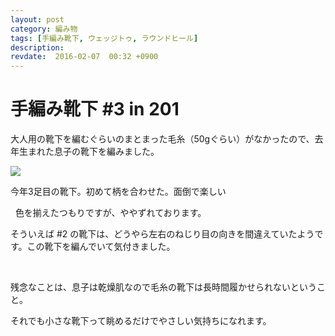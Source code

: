 ```yaml
---
layout: post
category: 編み物
tags: [手編み靴下, ウェッジトゥ, ラウンドヒール]
description:
revdate:  2016-02-07  00:32 +0900
---
```

# 手編み靴下 #3 in 201

大人用の靴下を編むぐらいのまとまった毛糸（50gぐらい）がなかったので、去年生まれた息子の靴下を編みました。



![](https://www.instagram.com/p/BBSAJQCxGiR/media)


今年3足目の靴下。初めて柄を合わせた。面倒で楽しい

 
色を揃えたつもりですが、ややずれております。

そういえば #2 の靴下は、どうやら左右のねじり目の向きを間違えていたようです。この靴下を編んでいて気付きました。

 

残念なことは、息子は乾燥肌なので毛糸の靴下は長時間履かせられないということ。

それでも小さな靴下って眺めるだけでやさしい気持ちになれます。
